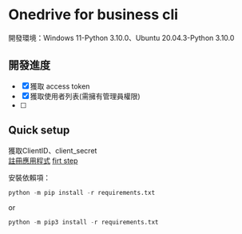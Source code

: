 Onedrive for business cli
============
  開發環境：Windows 11-Python 3.10.0、Ubuntu 20.04.3-Python 3.10.0
 
開發進度
---
- [x] 獲取 access token
- [x] 獲取使用者列表(需擁有管理員權限)
- [ ] 

Quick setup
---
獲取ClientID、client_secret<br>
[註冊應用程式](https://portal.azure.com/#blade/Microsoft_AAD_RegisteredApps/ApplicationsListBlade)
[firt step](https://upload.cc/i1/2021/12/07/JlnUNI.png)

安裝依賴項：
```python
python -m pip install -r requirements.txt
```
or
```python
python -m pip3 install -r requirements.txt
```
